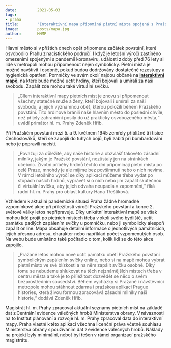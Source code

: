 ```yaml
---
date:         2021-05-03
tags:         
- praha
title:        "Interaktivní mapa připomíná pietní místa spojená s Pražským povstáním v květnu roku 1945 "
image: 	      posts/mapa.jpg
author:       MHMP
---
```


Hlavní město si v příštích dnech opět připomene začátek povstání, které osvobodilo Prahu z nacistického područí. I když je letošní výročí zastíněno omezeními spojenými s pandemií koronaviru, události z doby před 76 lety si lidé v metropoli mohou připomenout nejen symbolicky. Pietní místa je možné navštívit i osobně, pokud budou dodržovány dostatečné rozestupy a hygienická opatření. Pomníčky ve svém okolí najdou občané na **[interaktivní mapě](https://app.iprpraha.cz/apl/app/pietni-mista-1945/)**, na které bude možné uctít hrdiny, kteří bojovali a umírali za naši svobodu. Zapálit zde mohou také virtuální svíčku. 

> „Cílem interaktivní mapy pietních míst je znovu si připomenout všechny statečné muže a ženy, kteří bojovali i umírali za naši svobodu, a jejich významnou oběť, kterou položili během Pražského povstání. Tito hrdinové bránili naše hlavním město do poslední chvíle, než přijely zahraniční posily do už prakticky osvobozeného města,“ uvádí primátor hl. m. Prahy Zdeněk Hřib. 

Při Pražském povstání mezi 5. a 9. květnem 1945 zemřely přibližně tři tisíce Čechoslováků, kteří se zapojili do tuhých bojů, byli zabiti při bombardování nebo je popravili nacisti. 

> „Považuji za důležité, aby naše historie a obzvlášť takovéto zásadní milníky, jakým je Pražské povstání, nezůstaly jen na stránkách učebnic. Životní příběhy hrdinů těchto dní připomínají pietní místa po celé Praze, mnohdy je ale míjíme bez povšimnutí nebo o nich nevíme. V rámci letošního výročí se díky aplikaci můžeme třeba vydat po stopách našich hrdinů, vyprávět si o nich nebo jim zapálit skutečnou či virtuální svíčku, aby jejich odvaha neupadla v zapomnění,“ říká radní hl. m. Prahy pro oblast kultury Hana Třeštíková.  

Vzhledem k aktuální pandemické situaci Praha žádné hromadné vzpomínkové akce při příležitosti výročí Pražského povstání a konce 2. světové války letos nepřipravuje. Díky unikátní interaktivní mapě se však mohou lidé projít po pietních místech třeba v okolí svého bydliště, uctít památku padlých zapálením svíčky u pomníčku, nebo ji symbolicky alespoň zapálit online. Mapa obsahuje detailní informace o jednotlivých památnících, jejich přesnou adresu, charakter nebo například počet vzpomenutých osob. Na webu bude umístěno také počítadlo o tom, kolik lidí se do této akce zapojilo. 

> „Pražané letos mohou nově uctít památku obětí Pražského povstání symbolickým zapálením svíčky online, nebo si na mapě mohou vybrat pietní místo ve své blízkosti a na něm zapálit svíčku osobně. Díky tomu se nebudeme shlukovat na těch nejznámějších  místech třeba v centru města a také je to příležitost dozvědět se něco o svém bezprostředním sousedství. Během vycházky si Pražané i návštěvníci metropole mohou stáhnout zdarma i pražskou aplikaci Prague histories, která živou formou zpracovává zásadní milníky naší historie,“ dodává Zdeněk Hřib. 

Magistrát hl. m. Prahy zpracoval aktuální seznamy pietních míst na základě dat z Centrální evidence válečných hrobů Ministerstva obrany. V návaznosti na to Institut plánování a rozvoje hl. m. Prahy zpracoval data do interaktivní mapy. Praha vlastní k této aplikaci všechna licenční práva včetně souhlasu Ministerstva obrany s používáním dat z evidence válečných hrobů. Náklady na projekt byly minimální, neboť byl řešen v rámci organizací pražského magistrátu. 
